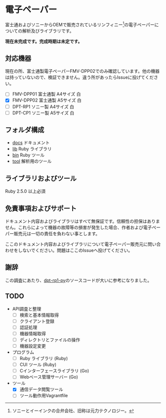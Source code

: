 # 電子ペーパー

富士通およびソニーからOEMで販売されているリンフィニー[^1]の電子ペーパーについての解析及びライブラリです。

[^1]: ソニーとイーインクの合弁会社、旧称は元力テクノロジー。

**現在未完成です。完成時期は未定です。**

## 対応機器

現在の所、富士通製電子ペーパーFMV-DPP02でのみ確認しています。他の機器は持っていないので、検証できません。違う所があったらIssueに投げてください。

* [ ] FMV-DPP01 富士通製 A4サイズ 白
* [x] FMV-DPP02 富士通製 A5サイズ 白
* [ ] DPT-RP1 ソニー製 A4サイズ 白
* [ ] DPT-CP1 ソニー製 A5サイズ 白

## フォルダ構成

* [docs](docs) ドキュメント
* [lib](lib) Ruby ライブラリ
* [bin](bin) Ruby ツール
* [tool](tool) 解析用のツール

## ライブラリおよびツール

Ruby 2.5.0 以上必須

## 免責事項およびサポート

ドキュメント内容およびライブラリはすべて無保証です。信頼性の担保はありません。これらによって機器の故障等の損害が発生した場合、作者および電子ペーパー販売元は一切の責任を負わない事とします。

ここのドキュメント内容およびライブラリについて電子ペーパー販売元に問い合わせをしないでください。問題はここのIssueへ投げてください。

## 謝辞

この調査にあたり、[dpt-rp1-py](https://github.com/janten/dpt-rp1-py)のソースコードが大いに参考になりました。

## TODO

* API調査と整理
    * [ ] 検索と基本情報取得
    * [ ] クライアント登録
    * [ ] 認証処理
    * [ ] 機器情報取得
    * [ ] ディレクトリとファイルの操作
    * [ ] 機器設定変更
* プログラム
    * [ ] Ruby ライブラリ (Ruby)
    * [ ] CUI ツール (Ruby)
    * [ ] Cインターフェースライブラリ (Go)
    * [ ] Webベース管理サーバー (Go)
* ツール
    * [x] 通信データ閲覧ツール
    * [ ] ツール動作用Vagrantfile
